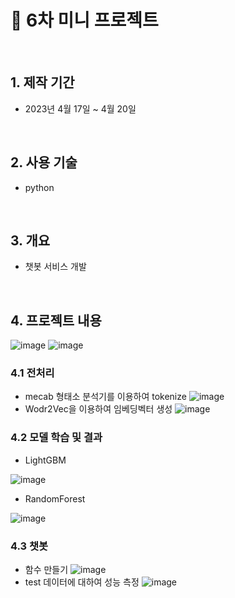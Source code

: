 # :pushpin: 6차 미니 프로젝트
</br>

## 1. 제작 기간 
- 2023년 4월 17일 ~ 4월 20일

</br>

## 2. 사용 기술
- python

</br>

## 3. 개요
- 챗봇 서비스 개발 

</br>

## 4. 프로젝트 내용
![image](https://github.com/9eun/aivle3th/assets/113655865/17656eba-bc1a-4aa1-a207-3632150a1358)
![image](https://github.com/9eun/aivle3th/assets/113655865/1115bfc0-742e-4c53-8c1c-c26729057e91)

### 4.1 전처리
- mecab 형태소 분석기를 이용하여 tokenize
![image](https://github.com/9eun/aivle3th/assets/113655865/f0394d28-cb30-4705-ade8-ca4f598185ad)
- Wodr2Vec을 이용하여 임베딩벡터 생성
![image](https://github.com/9eun/aivle3th/assets/113655865/bf782d75-d8c4-487a-a588-15a78b84ab01)

### 4.2 모델 학습 및 결과
- LightGBM

![image](https://github.com/9eun/aivle3th/assets/113655865/27d2f5a5-2cf8-4589-98d0-8a6d38f335a9)
- RandomForest

![image](https://github.com/9eun/aivle3th/assets/113655865/8a8325d7-b339-4426-8cd9-1433d54d16ec)

### 4.3 챗봇
- 함수 만들기
![image](https://github.com/9eun/aivle3th/assets/113655865/cbcb50a8-ae3d-4a3c-809f-6b79aa6102b8)
- test 데이터에 대하여 성능 측정
![image](https://github.com/9eun/aivle3th/assets/113655865/9419bafd-7998-43e6-aad0-3a7d033fe887)

</br>
